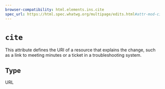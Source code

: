 ```yaml
---
browser-compatibility: html.elements.ins.cite
spec_url: https://html.spec.whatwg.org/multipage/edits.html#attr-mod-cite
---
```


# `cite`

This attribute defines the URI of a resource that explains the
change, such as a link to meeting minutes or a ticket in a
troubleshooting system.

## Type

URL
